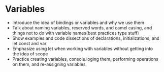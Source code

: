 # Variables
* Introduce the idea of bindings or variables and why we use them
* Talk about naming variables, reserved words, and camel casing, and things not to do with variable names(best practices type stuff)
* Show examples and code dissections of declarations, initializations, and let const and var
* Emphasize using let when working with variables without getting into the idea of scope
* Practice creating variables, console.loging them, performing operations on them, and re-assigning variables